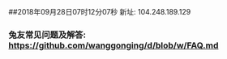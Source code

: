 ##2018年09月28日07时12分07秒 新址: 104.248.189.129
### 兔友常见问题及解答: https://github.com/wanggonging/d/blob/w/FAQ.md
